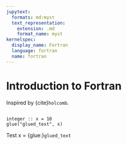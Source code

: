 ```yaml
---
jupytext:
  formats: md:myst
  text_representation:
    extension: .md
    format_name: myst
kernelspec:
  display_name: Fortran
  language: fortran
  name: fortran
---
```


# Introduction to Fortran

Inspired by {cite}`holcomb`.

```{tableofcontents}
```

```{code-cell} fortran
integer :: x = 10
glue("glued_text", x)
```

Test x = {glue:}`glued_text`
